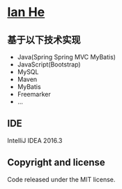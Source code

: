 # [Ian He](http://www.520lyx.cn)


## 基于以下技术实现
- Java(Spring Spring MVC MyBatis)
- JavaScript(Bootstrap)
- MySQL
- Maven
- MyBatis
- Freemarker
- ...

## IDE
IntelliJ IDEA 2016.3

## Copyright and license
Code released under the MIT license.
